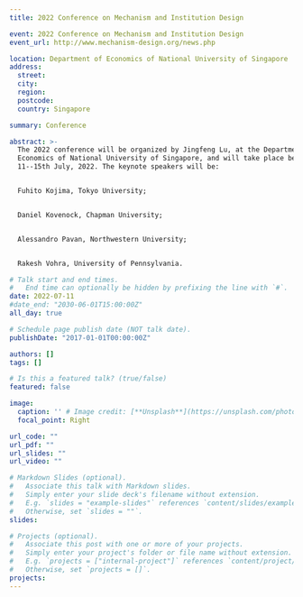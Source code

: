 ```yaml
---
title: 2022 Conference on Mechanism and Institution Design

event: 2022 Conference on Mechanism and Institution Design
event_url: http://www.mechanism-design.org/news.php

location: Department of Economics of National University of Singapore
address:
  street: 
  city: 
  region: 
  postcode: 
  country: Singapore

summary: Conference

abstract: >-
  The 2022 conference will be organized by Jingfeng Lu, at the Department of
  Economics of National University of Singapore, and will take place between
  11--15th July, 2022. The keynote speakers will be:


  Fuhito Kojima, Tokyo University;


  Daniel Kovenock, Chapman University;


  Alessandro Pavan, Northwestern University;


  Rakesh Vohra, University of Pennsylvania.

# Talk start and end times.
#   End time can optionally be hidden by prefixing the line with `#`.
date: 2022-07-11
#date_end: "2030-06-01T15:00:00Z"
all_day: true

# Schedule page publish date (NOT talk date).
publishDate: "2017-01-01T00:00:00Z"

authors: []
tags: []

# Is this a featured talk? (true/false)
featured: false

image:
  caption: '' # Image credit: [**Unsplash**](https://unsplash.com/photos/bzdhc5b3Bxs)
  focal_point: Right

url_code: ""
url_pdf: ""
url_slides: ""
url_video: ""

# Markdown Slides (optional).
#   Associate this talk with Markdown slides.
#   Simply enter your slide deck's filename without extension.
#   E.g. `slides = "example-slides"` references `content/slides/example-slides.md`.
#   Otherwise, set `slides = ""`.
slides:

# Projects (optional).
#   Associate this post with one or more of your projects.
#   Simply enter your project's folder or file name without extension.
#   E.g. `projects = ["internal-project"]` references `content/project/deep-learning/index.md`.
#   Otherwise, set `projects = []`.
projects:
---
```


<!--
Slides can be added in a few ways:

- **Create** slides using Wowchemy's [*Slides*](https://wowchemy.com/docs/managing-content/#create-slides) feature and link using `slides` parameter in the front matter of the talk file
- **Upload** an existing slide deck to `static/` and link using `url_slides` parameter in the front matter of the talk file
- **Embed** your slides (e.g. Google Slides) or presentation video on this page using [shortcodes](https://wowchemy.com/docs/writing-markdown-latex/).

Further event details, including page elements such as image galleries, can be added to the body of this page.
-->